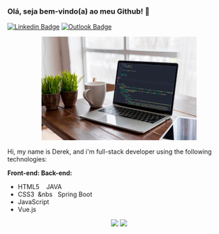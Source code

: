 
### Olá, seja bem-vindo(a) ao meu Github! 👋

[![Linkedin Badge](https://img.shields.io/badge/-LinkedIn-blue?style=flat-square&logo=Linkedin&logoColor=white&link=https://www.linkedin.com/in/dereklamego/)](https://www.linkedin.com/in/dereklamego/)  [![Outlook Badge](https://img.shields.io/badge/email--000?style=social&logo=microsoft-outlook&logoColor=0078d4&link=mailto:derek.lamego@outlook.com)](mailto:derek.lamego@uotlook.com)

<p align="center">
  <img src="https://github.com/dereklamego/dereklamego/blob/main/laptops.png" width="350" title="hover text">
</p>

<p>Hi, my name is Derek, and i'm full-stack developer using the following technologies:</p>

<p><b>Front-end:        Back-end:</b></p>
<ul>
  <li>HTML5&nbsp&nbsp&nbsp JAVA</li>
  <li>CSS3&nbsp&nbsp&nbs&nbsp&nbsp Spring Boot</li>
  <li>JavaScript</li>
  <li>Vue.js</li>
</ul>
<p align="center">
  
  <img width="400px" src="https://github-readme-stats.vercel.app/api/top-langs/?username=dereklamego&hide=html&layout=compact&theme=tokyonight" />
  <img width="434px" src="https://github-readme-stats.vercel.app/api?username=dereklamego&theme=tokyonight&show_icons=true" />
  
</p>
